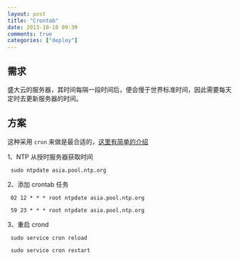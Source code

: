 ```yaml
---
layout: post
title: "Crontab"
date: 2013-10-18 09:39
comments: true
categories: ["deploy"]
---
```


## 需求

盛大云的服务器，其时间每隔一段时间后，便会慢于世界标准时间，因此需要每天定时去更新服务器的时间。

## 方案

这种采用 `cron` 来做是最合适的，[这里有简单的介绍](http://mouse-lin.github.io/system/2013/08/09/crontab/)

1、NTP 从授时服务器获取时间

     sudo ntpdate asia.pool.ntp.org

2、添加 crontab 任务

     02 12 * * * root ntpdate asia.pool.ntp.org

     59 23 * * * root ntpdate asia.pool.ntp.org

3、重启 crond

     sudo service cron reload

     sudo service cron restart
